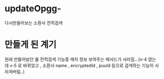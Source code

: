 # updateOpgg-
다시만들어보는 소환사 전적검색 

# 만들게 된 계기
원래 만들어놨던 롤 전적검색 기능중 매치 정보 보여주는 메서드가 사라짐...(v-4 였는데 v-5 로 바뀌었고 , 소환사 name , encryptedId , puuId 등으로 검색하는 기능이 사라져버림..)
